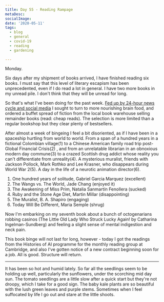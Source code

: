 ```yaml
---
title: Day 55 - Reading Rampage
metaDesc: 
socialImage: 
date: '2020-05-11'
tags:
  - blog
  - general
  - covid-19
  - reading
  - gardening
  
---
```


Monday.

Six days after my shipment of books arrived, I have finished reading six books. I must say that this level of literary escapism has been unprecedented, even if I do read a lot in general. I have two more books in my unread pile. I don't think that they will be unread for long. 

So that's what I've been doing for the past week. [Fed up by 24-hour news cycle and social media](https://jun-etan.com/posts/2020-04-27-Day-41-discovering-bird-brains/) I sought to turn to more nourishing brain food, and ordered a buffet spread of fiction from the local book warehouse selling remainder books (read: cheap reads). The selection is more limited than a regular bookshop but they clear plenty of bestsellers.

After almost a week of bingeing I feel a bit disoriented, as if I have been in a spaceship hurtling from world to world. From a span of a hundred years in a fictional Colombian village(1) to a Chinese American family road trip post-Global Financial Crisis(2) , and from an unrelatable librarian in an obnoxious modern day commune(3) to a crazed Scottish drug addict whose reality you can't differentiate from unreality(4). A mysterious muralist, friends with Jackson Pollock, Mark Rothko and Lee Krasner, who disappears during World War 2(5). A day in the life of a neurotic animation director(6). 

1. One hundred years of solitude, Gabriel Garcia Marquez (excellent)
2. The Wangs vs. The World, Jade Chang (enjoyed it)
3. The Awakening of Miss Prim, Natalia Sanmartín Fenollera (sucked)
4. Ruby and the Stone Age Diet, Martin Millar (disappointing)
5. The Muralist, B. A. Shapiro (engaging)
6. Today Will Be Different, Maria Semple (shrug)

Now I'm embarking on my seventh book about a bunch of octogenarians robbing casinos (The Little Old Lady Who Struck Lucky Again! by Catharina Ingelman-Sundberg) and feeling a slight sense of mental indigestion and neck pain. 

This book binge will not last for long, however - today I got the readings from the Histories of AI programme for the monthly reading group at Cambridge, and also I've gotten notice of a new contract beginning soon for a job. All is good. Structure will return. 

---

It has been so hot and humid lately. So far all the seedlings seem to be holding up well, particularly the sunflowers, under the scorching mid day sun. The tomato seedlings are a little slow after a quick start but they're not droopy, which I take for a good sign. The baby kale plants are so beautiful with the lush green leaves and purple stems. Sometimes when I feel suffocated by life I go out and stare at the little shoots. 
